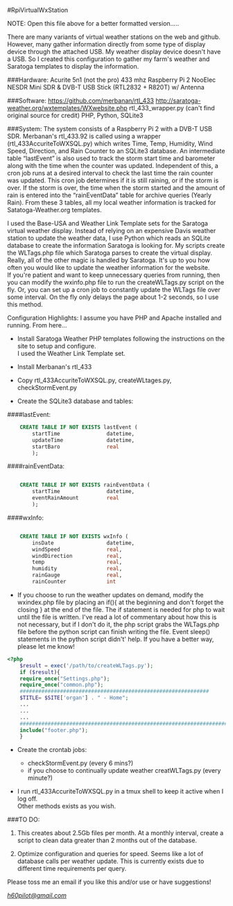 ﻿#RpiVirtualWxStation

 NOTE:  Open this file above for a better formatted version.....

There are many variants of virtual weather stations on the web and github. However, many gather information
directly from some type of display device through the attached USB.  My weather display device doesn't have
a USB.  So I created this configuration to gather my farm's weather and Saratoga templates to display the information.    

###Hardware:
Acurite 5n1 (not the pro) 433 mhz
Raspberry Pi 2
NooElec NESDR Mini SDR & DVB-T USB Stick (RTL2832 + R820T) w/ Antenna

###Software:
https://github.com/merbanan/rtl_433
http://saratoga-weather.org/wxtemplates/WXwebsite.php
rtl_433_wrapper.py (can't find original source for credit)
PHP, Python, SQLite3

###System:
The system consists of a Raspberry Pi 2 with a DVB-T USB SDR.  Merbanan's rtl_433.92 is called using a
wrapper (rtl_433AccuriteToWXSQL.py) which writes Time, Temp, Humidity, Wind Speed, Direction, and Rain
Counter to an SQLite3 database.  An intermediate table “lastEvent” is also used to track the storm start
time and barometer along with the time when the counter was updated.  Independent of this, a cron job
runs at a desired interval to check the last time the rain counter was updated.  This cron job determines
if it is still raining, or if the storm is over.  If the storm is over, the time when the storm started
and the amount of rain is entered into the “rainEventData” table for archive queries (Yearly Rain). From
these 3 tables, all my local weather information is tracked for Satatoga-Weather.org templates.  

I used the Base-USA and Weather Link Template sets for the Saratoga virtual weather display. Instead of
relying on an expensive Davis weather station to update the weather data, I use Python which reads an
SQLite database to create the information Saratoga is looking for.  My scripts create the WLTags.php
file which Saratoga parses to create the virtual display.  Really, all of the other magic is handled
by Saratoga.  It's up to you how often you would like to update the weather information for the website.  
If you're patient and want to keep unnecessary queries from running, then you can modify the wxinfo.php
file to run the createWLTags.py script on the fly. Or, you can set up a cron job to constantly update
the WLTags file over some interval.  On the fly only delays the page about 1-2 seconds, so I use this method.  

Configuration Highlights:
I assume you have PHP and Apache installed and running.  From here...

* Install Saratoga Weather PHP templates following the instructions on the site to setup and configure.  
I used the Weather Link Template set.  

* Install Merbanan's rtl_433

* Copy  rtl_433AccuriteToWXSQL.py, createWLtages.py, checkStormEvent.py

* Create the SQLite3 database and tables:

####lastEvent:
```sql
    CREATE TABLE IF NOT EXISTS lastEvent (
        startTime               datetime,
        updateTime              datetime,
        startBaro               real
        );

```
####rainEventData:
```sql

    CREATE TABLE IF NOT EXISTS rainEventData (
        startTime               datetime,
        eventRainAmount         real
        );

```
####wxInfo:
```sql

    CREATE TABLE IF NOT EXISTS wxInfo (
        insDate                 datetime,
        windSpeed               real,
        windDirection           real,
        temp                    real,
        humidity                real,
        rainGauge               real,
        rainCounter             int
```

* If you choose to run the weather updates on demand, modify the wxindex.php file by placing an
if(){ at the beginning and don't forget the closing } at the end of the file.  The if statement
is needed for php to wait until the file is written. I've read a lot of commentary about how
this is not necessary, but if I don't do it, the php script grabs the WLTags.php file before
the python script can finish writing the file.  Event sleep() statements in the python script
didn't' help.  If you have a better way, please let me know!  

```php
<?php
    $result = exec('/path/to/createWLTags.py');
    if ($result){
    require_once("Settings.php");
    require_once("common.php");
    #############################################################
    $TITLE= $SITE['organ'] . " - Home";
    ...
    ...
    ...
    #####################################################################
    include("footer.php");
    }

```
* Create the crontab jobs:
   * checkStormEvent.py (every 6 mins?)
   * if you choose to continually update weather creatWLTags.py (every minute?)

*  I run rtl_433AccuriteToWXSQL.py in a tmux shell to keep it active when I log off.  
Other methods exists as you wish.

###TO DO:  
1.  This creates about 2.5Gb files per month.  At a monthly interval, create a script to clean data greater than 2 months out of the database.  

2.  Optimize configuration and queries for speed. Seems like a lot of database calls per weather update.  This is currently exists due to different time requirements per query.  

Please toss me an email if you like this and/or use or have suggestions!

*h60pilot@gmail.com*
